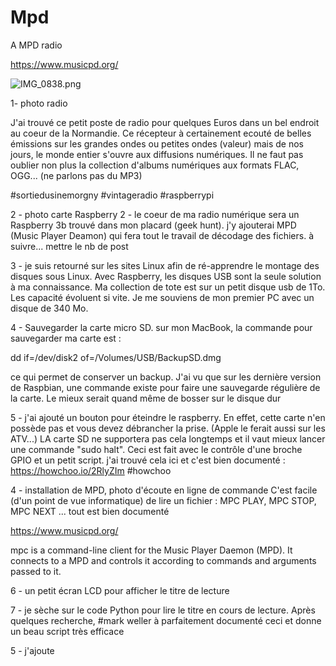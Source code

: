 # Mpd
A MPD radio

 https://www.musicpd.org/
 
 ![IMG_0838.png](/Pict/IMG_0838.png)

1- photo radio

J'ai trouvé ce petit poste de radio pour quelques Euros dans un bel endroit au coeur de la  Normandie. 
Ce récepteur à certainement ecouté de belles émissions sur les grandes ondes ou petites ondes (valeur) mais de nos jours, le monde entier s'ouvre aux diffusions numériques. Il ne faut pas oublier non plus la collection d'albums numériques aux formats FLAC, OGG... (ne parlons pas du MP3)

#sortiedusinemorgny
#vintageradio
#raspberrypi







2 - photo carte Raspberry
2 - le coeur de ma radio numérique sera un Raspberry 3b trouvé dans mon placard (geek hunt). j'y ajouterai MPD (Music Player Deamon) qui fera tout le travail de décodage des fichiers.
à suivre... mettre le nb de post


3 - je suis retourné sur les sites Linux afin de ré-apprendre le montage des disques sous Linux. Avec Raspberry, les disques USB sont la seule solution à ma connaissance.
Ma collection de tote est sur un petit disque usb de 1To. Les capacité évoluent si vite. Je me souviens de mon premier PC avec un disque de 340 Mo.

4 -
Sauvegarder la carte micro SD. 
sur mon MacBook, la commande pour sauvegarder ma carte est :

dd if=/dev/disk2 of=/Volumes/USB/BackupSD.dmg

ce qui permet de conserver un backup. J'ai vu que sur les dernière version de Raspbian, une commande existe pour faire une sauvegarde régulière de la carte.
Le mieux serait quand même de bosser sur le disque dur

5 - j'ai ajouté un bouton pour éteindre le raspberry. En effet, cette carte n'en possède pas et vous devez débrancher la prise. (Apple le ferait aussi sur les ATV...)
LA carte SD ne supportera pas cela longtemps et il vaut mieux lancer une commande "sudo halt". Ceci est fait avec le contrôle d'une broche GPIO et un petit script.
j'ai trouvé cela ici et c'est bien documenté : https://howchoo.io/2RlyZIm
#howchoo


4 - installation de MPD, photo d'écoute en ligne de commande
C'est facile (d'un point de vue informatique) de lire un fichier : MPC PLAY, MPC STOP, MPC NEXT ... tout est bien documenté

https://www.musicpd.org/

mpc is a command-line client for the Music Player Daemon (MPD). It connects to a MPD and controls it according to commands and arguments passed to it. 




6 - un petit écran LCD pour afficher le titre de lecture


7 - je sèche sur le code Python pour lire le titre en cours de lecture. Après quelques recherche, #mark weller à parfaitement documenté ceci et donne un beau script très efficace











5 - j'ajoute 




